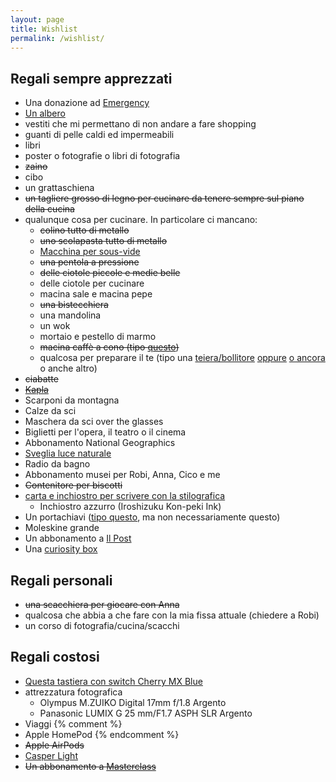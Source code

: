 ```yaml
---
layout: page
title: Wishlist
permalink: /wishlist/
---
```


## Regali sempre apprezzati

* Una donazione ad [Emergency](https://sostieni.emergency.it/index.php)
* [Un albero](https://www.treedom.net/it/)
* vestiti che mi permettano di non andare a fare shopping
* guanti di pelle caldi ed impermeabili
* libri
* poster o fotografie o libri di fotografia
* ~~zaino~~
* cibo
* un grattaschiena
* ~~un tagliere grosso di legno per cucinare da tenere sempre sul piano della cucina~~
* qualunque cosa per cucinare. In particolare ci mancano:
    * ~~colino tutto di metallo~~
    * ~~uno scolapasta tutto di metallo~~
    * [Macchina per sous-vide](https://www.amazon.it/Sous-Vide-Stick-generazione-temperatura/dp/B01N5K7U2D/)
    * ~~una pentola a pressione~~ 
    * ~~delle ciotole piccole e medie belle~~
    * delle ciotole per cucinare
    * macina sale e macina pepe
    * ~~una bistecchiera~~
    * una mandolina
    * un wok
    * mortaio e pestello di marmo
    * ~~macina caffè a cono (tipo [questo](https://www.amazon.it/Krups-GVX242-Macinacaff%C3%A8-Macinatura-Grossa/dp/B000IWHXH8/ref=cm_cr_arp_d_product_top?ie=UTF8))~~
    * qualcosa per preparare il te (tipo una [teiera/bollitore](https://www.lecreuset.it/it_IT/p/bollitore-tradition/EK40102.html) [oppure](https://alessi.com/products/cha-bollitore-teiera) [o ancora](https://www.amazon.it/s?k=tetsubin) o anche altro)
* ~~ciabatte~~
* ~~[Kapla](https://www.amazon.it/Kapla-280-Libro-blu-3/dp/B000ZBVEAE/ref=sr_1_1?__mk_it_IT=%C3%85M%C3%85%C5%BD%C3%95%C3%91&keywords=kapla&qid=1571476752&s=kitchen&sr=1-1-catcorr)~~
* Scarponi da montagna
* Calze da sci
* Maschera da sci over the glasses
* Biglietti per l'opera, il teatro o il cinema
* Abbonamento National Geographics
* [Sveglia luce naturale](https://www.besty5.com/migliori-simulatori-alba/)
* Radio da bagno
* Abbonamento musei per Robi, Anna, Cico e me
* ~~Contenitore per biscotti~~
* [carta e inchiostro per scrivere con la stilografica](https://www.jetpens.com/blog/the-best-fountain-pen-paper/pt/730)
    * Inchiostro azzurro (Iroshizuku Kon-peki Ink)
* Un portachiavi ([tipo questo](https://www.designrepublic.com/it/accessori-arredo-design/idee-regalo/cane-key-ring.html), ma non necessariamente questo)
* Moleskine grande
* Un abbonamento a [Il Post](https://abbonati.ilpost.it)
* Una [curiosity box](https://www.curiositybox.com)

## Regali personali

* ~~una scacchiera per giocare con Anna~~
* qualcosa che abbia a che fare con la mia fissa attuale (chiedere a Robi)
* un corso di fotografia/cucina/scacchi

## Regali costosi

* [Questa tastiera con switch Cherry MX Blue](https://www.wasdkeyboards.com/index.php/products/code-keyboard/code-104-key-mechanical-keyboard-2930.html)
* attrezzatura fotografica
    * Olympus M.ZUIKO Digital 17mm f/1.8 Argento
    * Panasonic LUMIX G 25 mm/F1.7 ASPH SLR Argento
* Viaggi
{% comment %}
* Apple HomePod
{% endcomment %}
* ~~Apple AirPods~~
* [Casper Light](https://casper.com/glow-light/)
* ~~Un abbonamento a [Masterclass](https://www.masterclass.com/gift)~~
